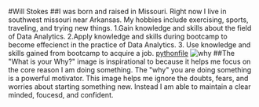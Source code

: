 #Will Stokes
##I was born and raised in Missouri. Right now I live in southwest missouri near Arkansas. My hobbies include exercising, sports, traveling, and trying new things. 
1.Gain knowledge and skills about the field of Data Analytics. 
2.Apply knowledge and skills during bootcamp to become effecienct in the practice of Data Analytics. 
3. Use knowledge and skills gained from bootcamp to acquire a job. 
[pythonfile](https://www.coursera.org/articles/what-is-python-used-for-a-beginners-guide-to-using-python)
![why](https://www.shutterstock.com/image-photo/what-your-why-written-on-yellow-1055962727)
##The "What is your Why?" image is inspirational to because it helps me focus on the core reason I am doing something. The "why" you are doing something is a powerful motivator. This image helps me ignore the doubts, fears, and worries about starting something new. Instead I am able to maintain a clear minded, foucesd, and confident.
